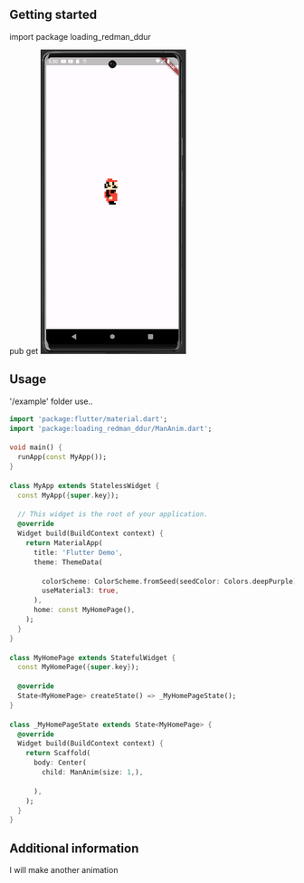 

## Getting started

import package loading_redman_ddur

pub get
![Example Image](./imgs/redMan.PNG)
## Usage


'/example' folder use..
```dart
import 'package:flutter/material.dart';
import 'package:loading_redman_ddur/ManAnim.dart';

void main() {
  runApp(const MyApp());
}

class MyApp extends StatelessWidget {
  const MyApp({super.key});

  // This widget is the root of your application.
  @override
  Widget build(BuildContext context) {
    return MaterialApp(
      title: 'Flutter Demo',
      theme: ThemeData(

        colorScheme: ColorScheme.fromSeed(seedColor: Colors.deepPurple),
        useMaterial3: true,
      ),
      home: const MyHomePage(),
    );
  }
}

class MyHomePage extends StatefulWidget {
  const MyHomePage({super.key});

  @override
  State<MyHomePage> createState() => _MyHomePageState();
}

class _MyHomePageState extends State<MyHomePage> {
  @override
  Widget build(BuildContext context) {
    return Scaffold(
      body: Center(
        child: ManAnim(size: 1,),

      ),
    );
  }
}

```

## Additional information

I will make another animation 
